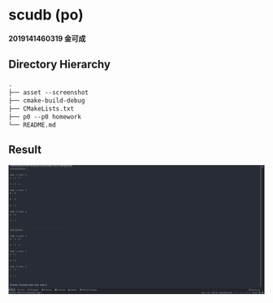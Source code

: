 # scudb (po)
**2019141460319 金可成**

## Directory Hierarchy

```
.
├── asset --screenshot
├── cmake-build-debug
├── CMakeLists.txt
├── p0 --p0 homework
└── README.md
```

## Result

![avatar](assets/p0_output.png)




